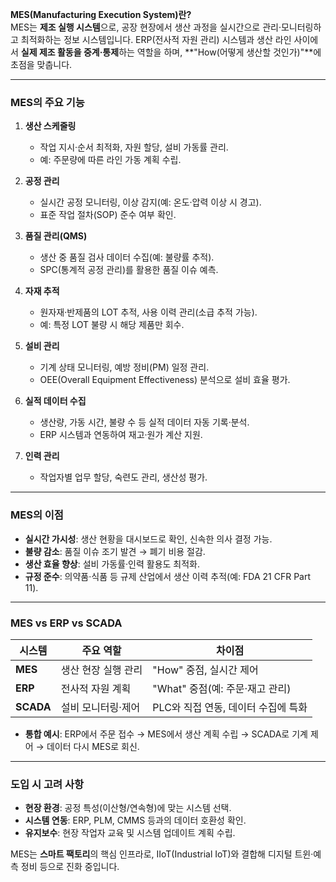 **MES(Manufacturing Execution System)란?**  
MES는 **제조 실행 시스템**으로, 공장 현장에서 생산 과정을 실시간으로 관리·모니터링하고 최적화하는 정보 시스템입니다. ERP(전사적 자원 관리) 시스템과 생산 라인 사이에서 **실제 제조 활동을 중계·통제**하는 역할을 하며, **"How(어떻게 생산할 것인가)"**에 초점을 맞춥니다.

---

### **MES의 주요 기능**  
1. **생산 스케줄링**  
   - 작업 지시·순서 최적화, 자원 할당, 설비 가동률 관리.  
   - 예: 주문량에 따른 라인 가동 계획 수립.

2. **공정 관리**  
   - 실시간 공정 모니터링, 이상 감지(예: 온도·압력 이상 시 경고).  
   - 표준 작업 절차(SOP) 준수 여부 확인.

3. **품질 관리(QMS)**  
   - 생산 중 품질 검사 데이터 수집(예: 불량률 추적).  
   - SPC(통계적 공정 관리)를 활용한 품질 이슈 예측.

4. **자재 추적**  
   - 원자재·반제품의 LOT 추적, 사용 이력 관리(소급 추적 가능).  
   - 예: 특정 LOT 불량 시 해당 제품만 회수.

5. **설비 관리**  
   - 기계 상태 모니터링, 예방 정비(PM) 일정 관리.  
   - OEE(Overall Equipment Effectiveness) 분석으로 설비 효율 평가.

6. **실적 데이터 수집**  
   - 생산량, 가동 시간, 불량 수 등 실적 데이터 자동 기록·분석.  
   - ERP 시스템과 연동하여 재고·원가 계산 지원.

7. **인력 관리**  
   - 작업자별 업무 할당, 숙련도 관리, 생산성 평가.

---

### **MES의 이점**  
- **실시간 가시성**: 생산 현황을 대시보드로 확인, 신속한 의사 결정 가능.  
- **불량 감소**: 품질 이슈 조기 발견 → 폐기 비용 절감.  
- **생산 효율 향상**: 설비 가동률·인력 활용도 최적화.  
- **규정 준수**: 의약품·식품 등 규제 산업에서 생산 이력 추적(예: FDA 21 CFR Part 11).  

---

### **MES vs ERP vs SCADA**  
| 시스템 | 주요 역할 | 차이점 |  
|--------|-----------|--------|  
| **MES** | 생산 현장 실행 관리 | "How" 중점, 실시간 제어 |  
| **ERP** | 전사적 자원 계획 | "What" 중점(예: 주문·재고 관리) |  
| **SCADA** | 설비 모니터링·제어 | PLC와 직접 연동, 데이터 수집에 특화 |  

- **통합 예시**: ERP에서 주문 접수 → MES에서 생산 계획 수립 → SCADA로 기계 제어 → 데이터 다시 MES로 회신.

---

### **도입 시 고려 사항**  
- **현장 환경**: 공정 특성(이산형/연속형)에 맞는 시스템 선택.  
- **시스템 연동**: ERP, PLM, CMMS 등과의 데이터 호환성 확인.  
- **유지보수**: 현장 작업자 교육 및 시스템 업데이트 계획 수립.  

MES는 **스마트 팩토리**의 핵심 인프라로, IIoT(Industrial IoT)와 결합해 디지털 트윈·예측 정비 등으로 진화 중입니다.